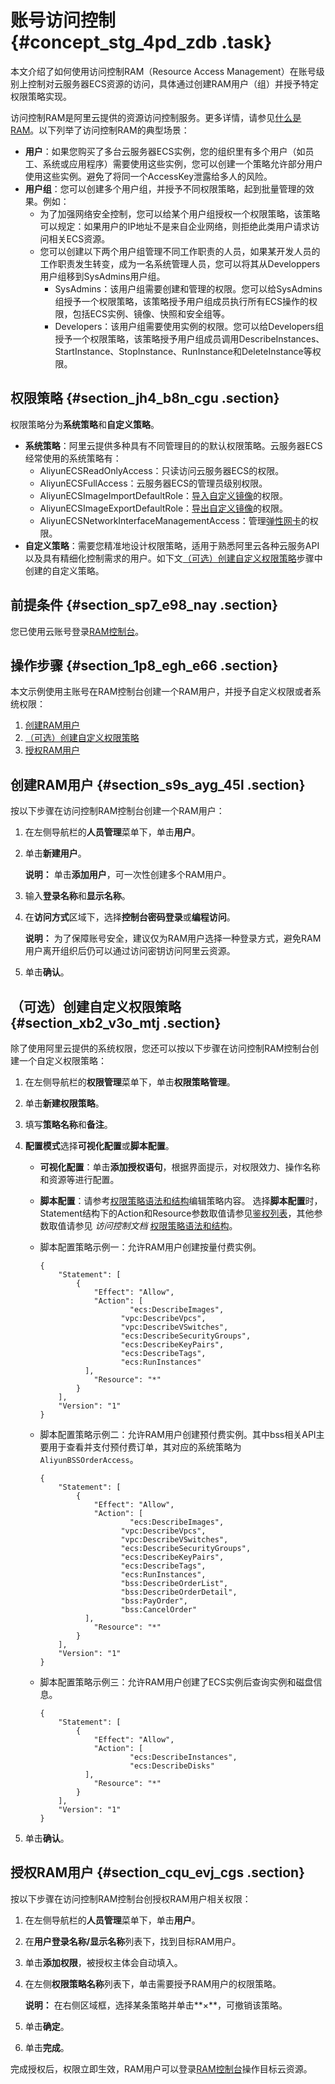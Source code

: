 # 账号访问控制 {#concept_stg_4pd_zdb .task}

本文介绍了如何使用访问控制RAM（Resource Access Management）在账号级别上控制对云服务器ECS资源的访问，具体通过创建RAM用户（组）并授予特定权限策略实现。

访问控制RAM是阿里云提供的资源访问控制服务。更多详情，请参见[什么是RAM](../../cn.zh-CN/产品简介/什么是RAM.md)。以下列举了访问控制RAM的典型场景：

-   **用户**：如果您购买了多台云服务器ECS实例，您的组织里有多个用户（如员工、系统或应用程序）需要使用这些实例，您可以创建一个策略允许部分用户使用这些实例。避免了将同一个AccessKey泄露给多人的风险。
-   **用户组**：您可以创建多个用户组，并授予不同权限策略，起到批量管理的效果。例如：
    -   为了加强网络安全控制，您可以给某个用户组授权一个权限策略，该策略可以规定：如果用户的IP地址不是来自企业网络，则拒绝此类用户请求访问相关ECS资源。
    -   您可以创建以下两个用户组管理不同工作职责的人员，如果某开发人员的工作职责发生转变，成为一名系统管理人员，您可以将其从Developpers用户组移到SysAdmins用户组。
        -   SysAdmins：该用户组需要创建和管理的权限。您可以给SysAdmins组授予一个权限策略，该策略授予用户组成员执行所有ECS操作的权限，包括ECS实例、镜像、快照和安全组等。
        -   Developers：该用户组需要使用实例的权限。您可以给Developers组授予一个权限策略，该策略授予用户组成员调用DescribeInstances、StartInstance、StopInstance、RunInstance和DeleteInstance等权限。

## 权限策略 {#section_jh4_b8n_cgu .section}

权限策略分为**系统策略**和**自定义策略**。

-   **系统策略**：阿里云提供多种具有不同管理目的的默认权限策略。云服务器ECS经常使用的系统策略有：
    -   AliyunECSReadOnlyAccess：只读访问云服务器ECS的权限。
    -   AliyunECSFullAccess：云服务器ECS的管理员级别权限。
    -   AliyunECSImageImportDefaultRole：[导入自定义镜像](../cn.zh-CN/镜像/自定义镜像/导入镜像/导入自定义镜像.md#)的权限。
    -   AliyunECSImageExportDefaultRole：[导出自定义镜像](../cn.zh-CN/镜像/自定义镜像/导出镜像.md#)的权限。
    -   AliyunECSNetworkInterfaceManagementAccess：管理[弹性网卡](../cn.zh-CN/网络/弹性网卡/弹性网卡概述.md#)的权限。
-   **自定义策略**：需要您精准地设计权限策略，适用于熟悉阿里云各种云服务API以及具有精细化控制需求的用户。如下文[（可选）创建自定义权限策略](#section_xb2_v3o_mtj)步骤中创建的自定义策略。

## 前提条件 {#section_sp7_e98_nay .section}

您已使用云账号登录[RAM控制台](https://ram.console.aliyun.com/)。

## 操作步骤 {#section_1p8_egh_e66 .section}

本文示例使用主账号在RAM控制台创建一个RAM用户，并授予自定义权限或者系统权限：

1.  [创建RAM用户](#section_s9s_ayg_45l)
2.  [（可选）创建自定义权限策略](#section_xb2_v3o_mtj)
3.  [授权RAM用户](#section_cqu_evj_cgs)

## 创建RAM用户 {#section_s9s_ayg_45l .section}

按以下步骤在访问控制RAM控制台创建一个RAM用户：

1.  在左侧导航栏的**人员管理**菜单下，单击**用户**。
2.  单击**新建用户**。 

    **说明：** 单击**添加用户**，可一次性创建多个RAM用户。

3.  输入**登录名称**和**显示名称**。
4.  在**访问方式**区域下，选择**控制台密码登录**或**编程访问**。 

    **说明：** 为了保障账号安全，建议仅为RAM用户选择一种登录方式，避免RAM用户离开组织后仍可以通过访问密钥访问阿里云资源。

5.  单击**确认**。

## （可选）创建自定义权限策略 {#section_xb2_v3o_mtj .section}

除了使用阿里云提供的系统权限，您还可以按以下步骤在访问控制RAM控制台创建一个自定义权限策略：

1.  在左侧导航栏的**权限管理**菜单下，单击**权限策略管理**。
2.  单击**新建权限策略**。
3.  填写**策略名称**和**备注**。
4.  **配置模式**选择**可视化配置**或**脚本配置**。 

    -   **可视化配置**：单击**添加授权语句**，根据界面提示，对权限效力、操作名称和资源等进行配置。
    -   **脚本配置**：请参考[权限策略语法和结构](../../cn.zh-CN/用户指南/权限策略/权限策略语言/权限策略语法和结构.md#)编辑策略内容。
    选择**脚本配置**时，Statement结构下的Action和Resource参数取值请参见[鉴权列表](../cn.zh-CN/API参考/鉴权规则.md#)，其他参数取值请参见 *访问控制文档* [权限策略语法和结构](../../cn.zh-CN/用户指南/权限策略/权限策略语言/权限策略语法和结构.md#)。

    -   脚本配置策略示例一：允许RAM用户创建按量付费实例。

        ``` {#codeblock_mtj_uwg_2do}
        {
            "Statement": [
                {
                    "Effect": "Allow",
                    "Action": [
                            "ecs:DescribeImages", 
                          "vpc:DescribeVpcs", 
                          "vpc:DescribeVSwitches", 
                          "ecs:DescribeSecurityGroups", 
                          "ecs:DescribeKeyPairs",
                          "ecs:DescribeTags", 
                          "ecs:RunInstances"
                  ],
                    "Resource": "*"
                }
            ],
            "Version": "1"
        }
        ```

    -   脚本配置策略示例二：允许RAM用户创建预付费实例。其中bss相关API主要用于查看并支付预付费订单，其对应的系统策略为`AliyunBSSOrderAccess`。

        ``` {#codeblock_4wx_aqw_cox}
        {
            "Statement": [
                {
                    "Effect": "Allow",
                    "Action": [
                            "ecs:DescribeImages", 
                          "vpc:DescribeVpcs", 
                          "vpc:DescribeVSwitches", 
                          "ecs:DescribeSecurityGroups", 
                          "ecs:DescribeKeyPairs",
                          "ecs:DescribeTags", 
                          "ecs:RunInstances",
                          "bss:DescribeOrderList",
                          "bss:DescribeOrderDetail",
                          "bss:PayOrder",
                          "bss:CancelOrder"
                  ],
                    "Resource": "*"
                }
            ],
            "Version": "1"
        }
        ```

    -   脚本配置策略示例三：允许RAM用户创建了ECS实例后查询实例和磁盘信息。

        ``` {#codeblock_foc_bts_55u}
        {
            "Statement": [
                {
                    "Effect": "Allow",
                    "Action": [
                            "ecs:DescribeInstances", 
                            "ecs:DescribeDisks"
                  ],
                    "Resource": "*"
                }
            ],
            "Version": "1"
        }
        ```

5.  单击**确认**。

## 授权RAM用户 {#section_cqu_evj_cgs .section}

按以下步骤在访问控制RAM控制台创授权RAM用户相关权限：

1.  在左侧导航栏的**人员管理**菜单下，单击**用户**。
2.  在**用户登录名称/显示名称**列表下，找到目标RAM用户。
3.  单击**添加权限**，被授权主体会自动填入。
4.  在左侧**权限策略名称**列表下，单击需要授予RAM用户的权限策略。 

    **说明：** 在右侧区域框，选择某条策略并单击**×**，可撤销该策略。

5.  单击**确定**。
6.  单击**完成**。

完成授权后，权限立即生效，RAM用户可以登录[RAM控制台](https://signin.aliyun.com/login.htm)操作目标云资源。

